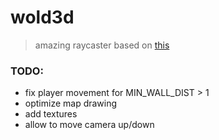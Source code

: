 # wold3d #

> amazing raycaster based on [this](http://permadi.com/1996/05/ray-casting-tutorial-table-of-contents/)

### TODO: ###

* fix player movement for MIN_WALL_DIST > 1
* optimize map drawing
* add textures
* allow to move camera up/down
